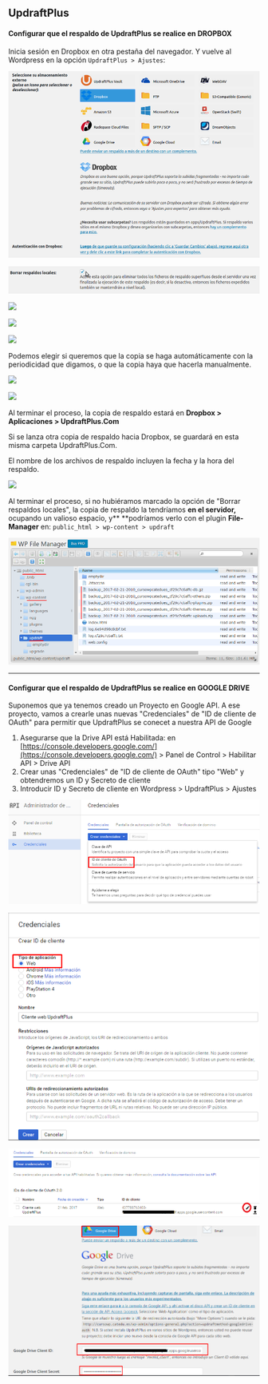 ## UpdraftPlus

#### Configurar que el respaldo de UpdraftPlus se realice en DROPBOX

Inicia sesión en Dropbox en otra pestaña del navegador. Y vuelve al Wordpress en la opción `UpdraftPlus > Ajustes`:

![](/assets/UpdraftPlus-1.png)

![](/assets/UpdraftPlus-2.png)

![](/assets/Selección_027.png)

![](/assets/Selección_028.png)

![](/assets/Selección_029.png)

Podemos elegir si queremos que la copia se haga automáticamente con la periodicidad que digamos, o que la copia haya que hacerla manualmente.

![](/assets/Selección_030.png)

![](/assets/Selección_031.png)

Al terminar el proceso, la copia de respaldo estará en **Dropbox &gt; Aplicaciones &gt; UpdraftPlus.Com**

Si se lanza otra copia de respaldo hacia Dropbox, se guardará en esta misma carpeta UpdraftPlus.Com.

El nombre de los archivos de respaldo incluyen la fecha y la hora del respaldo.

![](/assets/Selección_033.png)

Al terminar el proceso, si no hubiéramos marcado la opción de "Borrar respaldos locales", la copia de respaldo la tendríamos **en el servidor,** ocupando un valioso espacio, y** **podríamos verlo con el plugin **File-Manager** en: `public_html > wp-content > updraft`

![](/assets/backup-en-servidor.png)

---

#### Configurar que el respaldo de UpdraftPlus se realice en GOOGLE DRIVE

Suponemos que ya tenemos creado un Proyecto en Google API. A ese proyecto, vamos a crearle unas nuevas "Credenciales" de "ID de cliente de OAuth" para permitir que UpdraftPlus se conecet a nuestra API de Google

1. Asegurarse que la Drive API está Habilitada: en [https://console.developers.google.com/](https://console.developers.google.com/) &gt; Panel de Control &gt; Habilitar API &gt; Drive API
2. Crear unas "Credenciales" de "ID de cliente de OAuth" tipo "Web" y obtendremos un ID y Secreto de cliente
3. Introducir ID y Secreto de cliente en Wordpress &gt; UpdraftPlus &gt; Ajustes

![](/assets/credenciales-api-gdrive-1.png)

![](/assets/credenciales-api-gdrive-2.png)

![](/assets/listado-credenciales-oauth.png)

![](/assets/cliente-id-updraftplus.png)

